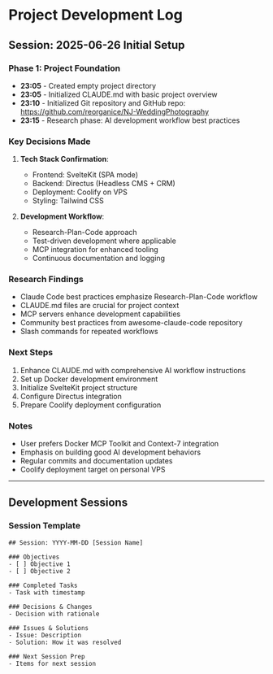 # Project Development Log

## Session: 2025-06-26 Initial Setup

### Phase 1: Project Foundation
- **23:05** - Created empty project directory
- **23:05** - Initialized CLAUDE.md with basic project overview
- **23:10** - Initialized Git repository and GitHub repo: https://github.com/reorganice/NJ-WeddingPhotography
- **23:15** - Research phase: AI development workflow best practices

### Key Decisions Made
1. **Tech Stack Confirmation**:
   - Frontend: SvelteKit (SPA mode)
   - Backend: Directus (Headless CMS + CRM)
   - Deployment: Coolify on VPS
   - Styling: Tailwind CSS

2. **Development Workflow**:
   - Research-Plan-Code approach
   - Test-driven development where applicable
   - MCP integration for enhanced tooling
   - Continuous documentation and logging

### Research Findings
- Claude Code best practices emphasize Research-Plan-Code workflow
- CLAUDE.md files are crucial for project context
- MCP servers enhance development capabilities
- Community best practices from awesome-claude-code repository
- Slash commands for repeated workflows

### Next Steps
1. Enhance CLAUDE.md with comprehensive AI workflow instructions
2. Set up Docker development environment
3. Initialize SvelteKit project structure
4. Configure Directus integration
5. Prepare Coolify deployment configuration

### Notes
- User prefers Docker MCP Toolkit and Context-7 integration
- Emphasis on building good AI development behaviors
- Regular commits and documentation updates
- Coolify deployment target on personal VPS

---

## Development Sessions

### Session Template
```
## Session: YYYY-MM-DD [Session Name]

### Objectives
- [ ] Objective 1
- [ ] Objective 2

### Completed Tasks
- Task with timestamp

### Decisions & Changes
- Decision with rationale

### Issues & Solutions
- Issue: Description
- Solution: How it was resolved

### Next Session Prep
- Items for next session
```
